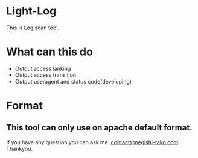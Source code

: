 # Light-Log

This is Log scan tool.

# What can this do
- Output access lanking
- Output access transition
- Output useragent and status code(developing)

# Format
## This tool can only use on apache default format.

If you have any question,you can ask me.
contact@negishi-tako.com
 Thankyou. 
